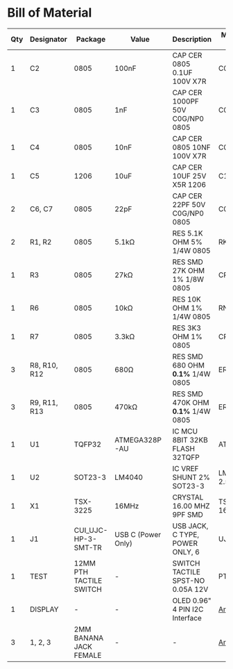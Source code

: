 # Bill of Material
|Qty|Designator|Package|Value|Description|MANUFACTURER PART NUMBER|
|---|----------|-------|-----|-----------|------------------------|
|1|C2|0805|100nF|CAP CER 0805 0.1UF 100V X7R|C0805C104K1RECAUTO|
|1|C3|0805|1nF|CAP CER 1000PF 50V C0G/NP0 0805|C0805C102J5GACTU|
|1|C4|0805|10nF|CAP CER 0805 10NF 100V X7R|C0805X103K1RAC3316|
|1|C5|1206|10uF|CAP CER 10UF 25V X5R 1206|C1206C106M3PACTU|
|2|C6, C7|0805|22pF|CAP CER 22PF 50V C0G/NP0 0805|C0805C220J5GACTU|
|2|R1, R2|0805|5.1kΩ|RES 5.1K OHM 5% 1/4W 0805|RK73B2ATTD512J|
|1|R3|0805|27kΩ|RES SMD 27K OHM 1% 1/8W 0805|CRG0805F27K|
|1|R6|0805|10kΩ|RES 10K OHM 1% 1/4W 0805|RNCP0805FTD10K0|
|1|R7|0805|3.3kΩ|RES 3K3 OHM 1% 0805|CRGCQ0805F3K3|
|3|R8, R10, R12|0805|680Ω|RES SMD 680 OHM **0.1%** 1/4W 0805|ERJ-PB6B6800V|
|3|R9, R11, R13|0805|470kΩ|RES SMD 470K OHM **0.1%** 1/4W 0805|ERJ-PB6B4703V
|1|U1|TQFP32|ATMEGA328P-AU|IC MCU 8BIT 32KB FLASH 32TQFP|ATMEGA328P-AUR
|1|U2|SOT23-3|LM4040|IC VREF SHUNT 2% SOT23-3|LM4040EIM3X-2.5/NOPB
|1|X1|TSX-3225|16MHz|CRYSTAL 16.00 MHZ 9PF SMD|TSX-3225 16.0000MF09Z-AC0|
|1|J1|CUI_UJC-HP-3-SMT-TR|USB C (Power Only)|USB JACK, C TYPE, POWER ONLY, 6|UJC-HP-3-SMT-TR
|1|TEST|12MM PTH TACTILE SWITCH|-|SWITCH TACTILE SPST-NO 0.05A 12V|PTS125SM43-2 LFS|
|1|DISPLAY|-|-|OLED 0.96" 4 PIN I2C Interface|[Amazon](https://www.amazon.com/dp/B06XRBYJR8)|
|3|1, 2, 3|2MM BANANA JACK FEMALE|-|-|[Amazon](https://www.amazon.com/Tegg-Banana-Binding-Terminal-Connector/dp/B07GSLPCBV/)|
